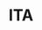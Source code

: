 ---
# This topic lives at
# https://digital.gov/topics/ita

# Topic Title
title: "ITA"

# description — keep it short and clear
# summary: ""

# Weight
weight: 1

# For more information on managing topics,
# see https://github.com/GSA/digitalgov.gov/wiki/topics
---